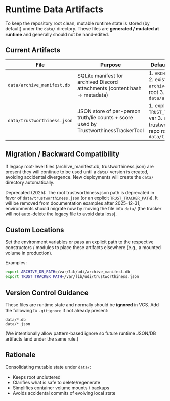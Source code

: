 # Runtime Data Artifacts

To keep the repository root clean, mutable runtime state is stored (by default) under the `data/` directory. These files are **generated / mutated at runtime** and generally should not be hand‑edited.

## Current Artifacts

| File | Purpose | Default Resolution Order | Env Override |
|------|---------|--------------------------|--------------|
| `data/archive_manifest.db` | SQLite manifest for archived Discord attachments (content hash -> metadata) | 1. `ARCHIVE_DB_PATH` env var 2. existing legacy `archive_manifest.db` in root 3. create `data/archive_manifest.db` | `ARCHIVE_DB_PATH` |
| `data/trustworthiness.json` | JSON store of per-person truth/lie counts + score used by TrustworthinessTrackerTool | 1. explicit ctor arg 2. `TRUST_TRACKER_PATH` env var 3. existing legacy trustworthiness.json in repo root 4. create `data/trustworthiness.json` | `TRUST_TRACKER_PATH` |

## Migration / Backward Compatibility

If legacy root-level files (archive_manifest.db, trustworthiness.json) are present they will continue to be used until a `data/` version is created, avoiding accidental divergence. New deployments will create the `data/` directory automatically.

Deprecated (2025): The root trustworthiness.json path is deprecated in favor of `data/trustworthiness.json` (or an explicit
`TRUST_TRACKER_PATH`). It will be removed from documentation examples after 2025-12-31; environments should migrate now by
moving the file into `data/` (the tracker will not auto-delete the legacy file to avoid data loss).

## Custom Locations

Set the environment variables or pass an explicit path to the respective constructors / modules to place these artifacts elsewhere (e.g., a mounted volume in production).

Examples:

```bash
export ARCHIVE_DB_PATH=/var/lib/udi/archive_manifest.db
export TRUST_TRACKER_PATH=/var/lib/udi/trustworthiness.json
```

## Version Control Guidance

These files are runtime state and normally should be **ignored** in VCS. Add the following to `.gitignore` if not already present:

```
data/*.db
data/*.json
```


(We intentionally allow pattern-based ignore so future runtime JSON/DB artifacts land under the same rule.)

## Rationale

Consolidating mutable state under `data/`:

- Keeps root uncluttered
- Clarifies what is safe to delete/regenerate
- Simplifies container volume mounts / backups
- Avoids accidental commits of evolving local state
